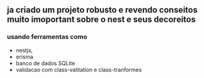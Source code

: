 ## ja criado um projeto robusto  e revendo conseitos muito imoportant  sobre o nest e seus decoreitos 
### usando ferramentas  como 
- nestjs,
- erisma
- banco de dados SQLite
- validacao com class-valitation  e class-tranformes